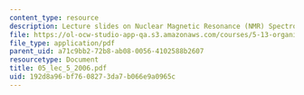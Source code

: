 ```yaml
---
content_type: resource
description: Lecture slides on Nuclear Magnetic Resonance (NMR) Spectroscopy.
file: https://ol-ocw-studio-app-qa.s3.amazonaws.com/courses/5-13-organic-chemistry-ii-fall-2006/192d8a96bf7608273da7b066e9a0965c_05_lec_5_2006.pdf
file_type: application/pdf
parent_uid: a71c9bb2-72b8-ab08-0056-4102588b2607
resourcetype: Document
title: 05_lec_5_2006.pdf
uid: 192d8a96-bf76-0827-3da7-b066e9a0965c
---
```

